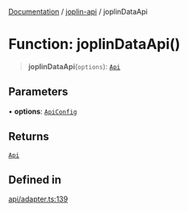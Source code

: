 [Documentation](../../packages.md) / [joplin-api](../index.md) / joplinDataApi

# Function: joplinDataApi()

> **joplinDataApi**(`options`): [`Api`](../interfaces/Api.md)

## Parameters

• **options**: [`ApiConfig`](../type-aliases/ApiConfig.md)

## Returns

[`Api`](../interfaces/Api.md)

## Defined in

[api/adapter.ts:139](https://github.com/rxliuli/joplin-utils/blob/856dd8cbf75fe71932485581a99ca0e4ebcdd5e8/packages/joplin-api/src/api/adapter.ts#L139)
